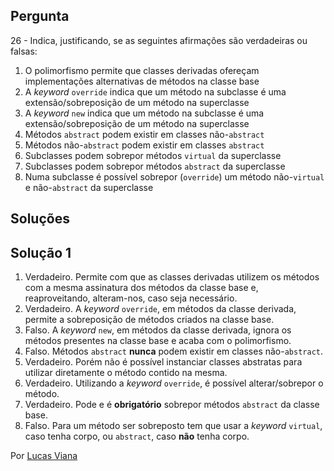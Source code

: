 ## Pergunta

26 - Indica, justificando, se as seguintes afirmações são verdadeiras ou
falsas:

1. O polimorfismo permite que classes derivadas ofereçam implementações
   alternativas de métodos na classe base
2. A _keyword_ `override` indica que um método na subclasse é uma
   extensão/sobreposição de um método na superclasse
3. A _keyword_ `new` indica que um método na subclasse é uma
   extensão/sobreposição de um método na superclasse
4. Métodos `abstract` podem existir em classes não-`abstract`
5. Métodos não-`abstract` podem existir em classes `abstract`
6. Subclasses podem sobrepor métodos `virtual` da superclasse
7. Subclasses podem sobrepor métodos `abstract` da superclasse
8. Numa subclasse é possível sobrepor (`override`) um método não-`virtual` e
   não-`abstract` da superclasse

## Soluções

## Solução 1

1. Verdadeiro. Permite com que as classes derivadas utilizem os métodos
   com a mesma assinatura dos métodos da classe base e, reaproveitando,
   alteram-nos, caso seja necessário.
2. Verdadeiro. A _keyword_ `override`, em métodos da classe derivada, permite
    a sobreposição de métodos criados na classe base.
3. Falso. A _keyword_ `new`, em métodos da classe derivada, ignora os métodos
   presentes na classe base e acaba com o polimorfismo.
4. Falso. Métodos `abstract` __nunca__ podem existir em classes não-`abstract`.
5. Verdadeiro. Porém não é possível instanciar classes abstratas para utilizar
   diretamente o método contido na mesma.
6. Verdadeiro. Utilizando a _keyword_ `override`, é possível alterar/sobrepor
    o método.
7. Verdadeiro. Pode e é __obrigatório__ sobrepor métodos `abstract`
   da classe base.
8. Falso. Para um método ser sobreposto tem que usar a _keyword_ `virtual`,
   caso tenha corpo, ou `abstract`, caso __não__ tenha corpo.

Por [Lucas Viana](https://github.com/LucasViana18)